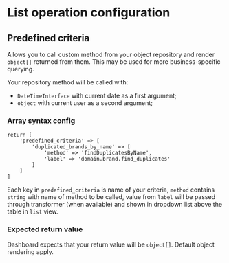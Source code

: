 # List operation configuration

## Predefined criteria
Allows you to call custom method from your object repository and render `object[]` returned 
from them. This may be used for more business-specific querying.

Your repository method will be called with:
 - `DateTimeInterface` with current date as a first argument;
 - `object` with current user as a second argument;

### Array syntax config

````
return [
    'predefined_criteria' => [
        'duplicated_brands_by_name' => [
            'method' => 'findDuplicatesByName',
            'label' => 'domain.brand.find_duplicates'
        ]
    ]
]
````

Each key in `predefined_criteria` is name of your criteria, `method` contains `string` with name of method to be called,
value from `label` will be passed through transformer (when available) and shown in dropdown list above the table in `list` view.

### Expected return value

Dashboard expects that your return value will be `object[]`. Default object rendering apply.